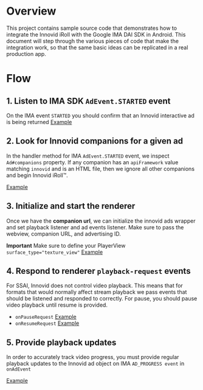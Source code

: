 # Overview

This project contains sample source code that demonstrates how to integrate the Innovid iRoll 
with the Google IMA DAI SDK in Android. This document will step through the various pieces of code 
that make the integration work, so that the same basic ideas can be replicated in a real production app.

# Flow

## 1. Listen to IMA SDK `AdEvent.STARTED` event
On the IMA event `STARTED` you should confirm that an Innovid interactive ad is being returned
[Example][listen_ima_events link]
    
## 2. Look for Innovid companions for a given ad
In the handler method for IMA `AdEvent.STARTED` event, we inspect `Ad#companions` property. 
If any companion has an `apiFramework` value matching `innovid` and is an HTML file, then we ignore all other companions and begin Innovid iRoll™.

[Example][parse_ad_info link]

## 3. Initialize and start the renderer
Once we have the **companion url**, we can initialize the innovid ads wrapper 
and set playback listener and ad events listener. Make sure to pass the webview, companion URL, and advertising ID.

**Important** Make sure to define your PlayerView ```surface_type="texture_view"```
[Example][instantiate_iroll link]
    

## 4. Respond to renderer `playback-request` events
For SSAI, Innovid does not control video playback. This means that for formats that would normally affect stream playback we pass events that should be listened and responded to correctly. For pause, you should pause video playback until resume is provided.

- `onPauseRequest` [Example][handle_playback_pause_request link]
- `onResumeRequest` [Example][handle_playback_resume_request link]

## 5. Provide playback updates
In order to accurately track video progress, you must provide regular playback updates to the Innovid ad object on IMA `AD_PROGRESS event` in `onAdEvent`

[Example][handle_playback_updates link]

[listen_ima_events link]: app/src/main/java/com/google/ads/interactivemedia/v3/samples/videoplayerapp/SampleAdsWrapper.java#L289
[parse_ad_info link]: app/src/main/java/com/google/ads/interactivemedia/v3/samples/videoplayerapp/SampleAdsWrapper.java#L441      
[instantiate_iroll link]: app/src/main/java/com/google/ads/interactivemedia/v3/samples/videoplayerapp/SampleAdsWrapper.java#L368
[handle_playback_pause_request link]: app/src/main/java/com/google/ads/interactivemedia/v3/samples/videoplayerapp/SampleAdsWrapper.java#L380
[handle_playback_resume_request link]: app/src/main/java/com/google/ads/interactivemedia/v3/samples/videoplayerapp/SampleAdsWrapper.java#L387
[handle_playback_updates link]: app/src/main/java/com/google/ads/interactivemedia/v3/samples/videoplayerapp/SampleAdsWrapper.java#L419
